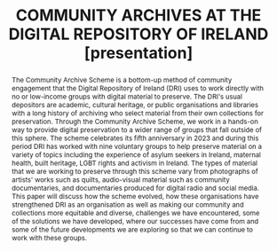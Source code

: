 ---
abstract: The Community Archive Scheme is a bottom-up method of community engagement
  that the Digital Repository of Ireland (DRI) uses to work directly with no or low-income
  groups with digital material to preserve. The DRI's usual depositors are academic,
  cultural heritage, or public organisations and libraries with a long history of
  archiving who select material from their own collections for preservation. Through
  the Community Archive Scheme, we work in a hands-on way to provide digital preservation
  to a wider range of groups that fall outside of this sphere. The scheme celebrates
  its fifth anniversary in 2023 and during this period DRI has worked with nine voluntary
  groups to help preserve material on a variety of topics including the experience
  of asylum seekers in Ireland, maternal health, built heritage, LGBT rights and activism
  in Ireland. The types of material that we are working to preserve through this scheme
  vary from photographs of artists' works such as quilts, audio-visual material such
  as community documentaries, and documentaries produced for digital radio and social
  media. This paper will discuss how the scheme evolved, how these organisations have
  strengthened DRI as an organisation as well as making our community and collections
  more equitable and diverse, challenges we have encountered, some of the solutions
  we have developed, where our successes have come from and some of the future developments
  we are exploring so that we can continue to work with these groups.
creators:
- Griffith, Lisa
- Long, Kevin
date: null
document_url: https://www.ideals.illinois.edu/items/128865/bitstreams/430324/data.pdf
grand_parent: iPRES
institutions: []
keywords:
- digital archives
- community archives
- digital preservation
- inclusion
- membership
- ireland
- cultural heritage data
landing_page_url: https://hdl.handle.net/2142/121671
language: eng
layout: publication
license: CC-BY 4.0 International
notes_url: null
parent: iPRES 2023
presentation_url: null
publication_type: presentation
size: null
source_name: iPRES
title: COMMUNITY ARCHIVES AT THE DIGITAL REPOSITORY OF IRELAND [presentation]
year: 2023
---